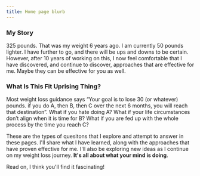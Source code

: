 ```yaml
---
title: Home page blurb
---
```


### My Story

325 pounds. That was my weight 6 years ago.  I am currently 50 pounds lighter.  I have further to go, and there will be ups and downs to be certain. However, after 10 years of working on this, I now feel comfortable that I have discovered, and continue to discover, approaches that are effective for me.  Maybe they can be effective for you as well.

### What Is This Fit Uprising Thing?

Most weight loss guidance says “Your goal is to lose 30 (or whatever) pounds. if you do A, then B, then C over the next 6 months, you will reach that destination”.   What if you hate doing A?  What if your life circumstances don’t align when it is time for B?  What if you are fed up with the whole process by the time you reach C?

These are the types of quesitons that I explore and attempt to answer in these pages.  I'll share what I have learned, along with the approaches that have proven effective for me.  I'll also be exploring new ideas as I continue on my weight loss journey. **It's all about what your mind is doing**.

Read on, I think you'll find it fascinating!